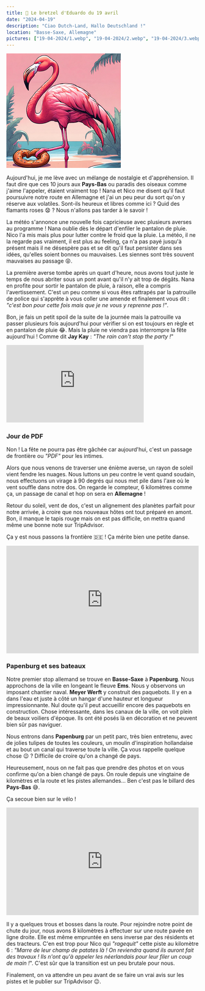 ```yaml
---
title: 🥨 Le bretzel d'Eduardo du 19 avril
date: "2024-04-19"
description: "Ciao Dutch-Land, Hallo Deutschland !"
location: "Basse-Saxe, Allemagne"
pictures: ["19-04-2024/1.webp", "19-04-2024/2.webp", "19-04-2024/3.webp", "19-04-2024/4.webp"]
---
```


![Bretzel d'Eduardo](../bretzel_eduardo.png)

Aujourd'hui, je me lève avec un mélange de nostalgie et d'appréhension. Il faut dire que ces 10 jours aux **Pays-Bas** ou paradis des oiseaux comme j'aime l'appeler, étaient vraiment top ! Nana et Nico me disent qu'il faut poursuivre notre route en Allemagne et j'ai un peu peur du sort qu'on y réserve aux volatiles. Sont-ils heureux et libres comme ici ? Quid des flamants roses 😧 ? Nous n'allons pas tarder à le savoir !

La météo s'annonce une nouvelle fois capricieuse avec plusieurs averses au programme ! Nana oublie dès le départ d'enfiler le pantalon de pluie. Nico l'a mis mais plus pour lutter contre le froid que la pluie. La météo, il ne la regarde pas vraiment, il est plus au feeling, ça n'a pas payé jusqu'à présent mais il ne désespère pas et se dit qu'il faut persister dans ses idées, qu'elles soient bonnes ou mauvaises. Les siennes sont très souvent mauvaises au passage 😝.

La première averse tombe après un quart d'heure, nous avons tout juste le temps de nous abriter sous un pont avant qu'il n'y ait trop de dégâts. Nana en profite pour sortir le pantalon de pluie, à raison, elle a compris l'avertissement. C'est un peu comme si vous êtes rattrapés par la patrouille de police qui s'apprête à vous coller une amende et finalement vous dit : *"c'est bon pour cette fois mais que je ne vous y reprenne pas !"*.

Bon, je fais un petit spoil de la suite de la journée mais la patrouille va passer plusieurs fois aujourd'hui pour vérifier si on est toujours en règle et en pantalon de pluie 😂. Mais la pluie ne viendra pas interrompre la fête aujourd'hui ! Comme dit **Jay Kay** : *"The rain can't stop the party !*"

<iframe width="360" height="202.5" src="https://www.youtube-nocookie.com/embed/Yi0QlZZ2qo8?si=3uaoqvB8U7bZjIo6&start=15" title="YouTube video player" frameborder="0" allow="accelerometer; autoplay; clipboard-write; encrypted-media; gyroscope; picture-in-picture; web-share"></iframe>

### Jour de PDF
Non ! La fête ne pourra pas être gâchée car aujourd'hui, c'est un passage de frontière ou *"PDF"* pour les intimes.

Alors que nous venons de traverser une énième averse, un rayon de soleil vient fendre les nuages. Nous luttons un peu contre le vent quand soudain, nous effectuons un virage à 90 degrés qui nous met pile dans l'axe où le vent souffle dans notre dos. On regarde le compteur, 6 kilomètres comme ça, un passage de canal et hop on sera en **Allemagne** ! 

Retour du soleil, vent de dos, c'est un alignement des planètes parfait pour notre arrivée, à croire que nos nouveaux hôtes ont tout préparé en amont. Bon, il manque le tapis rouge mais on est pas difficile, on mettra quand même une bonne note sur TripAdvisor.

Ça y est nous passons la frontière  🇩🇪 ! Ça mérite bien une petite danse.

<div style="width: 100%; height: 0; position: relative; padding-bottom: 56%;"><iframe src="https://giphy.com/embed/3FQ9mRcb94aogeTvmj" style="top: 0; left: 0; width: 100%; height: 100%; position: absolute; border: 0;" allowfullscreen scrolling="no" allow="encrypted-media;" class="giphy-embed"></iframe></div>

### Papenburg et ses bateaux

Notre premier stop allemand se trouve en **Basse-Saxe** à **Papenburg**. Nous approchons de la ville en longeant le fleuve **Ems**. Nous y observons un imposant chantier naval. **Meyer Werft** y construit des paquebots. Il y en a dans l'eau et juste à côté un hangar d'une hauteur et longueur impressionnante. Nul doute qu'il peut accueillir encore des paquebots en construction. Chose intéressante, dans les canaux de la ville, on voit plein de beaux voiliers d'époque. Ils ont été posés là en décoration et ne peuvent bien sûr pas naviguer.

Nous entrons dans **Papenburg** par un petit parc, très bien entretenu, avec de jolies tulipes de toutes les couleurs, un moulin d'inspiration hollandaise et au bout un canal qui traverse toute la ville. Ça vous rappelle quelque chose 😉 ? Difficile de croire qu'on a changé de pays.

Heureusement, nous on ne fait pas que prendre des photos et on vous confirme qu'on a bien changé de pays. On roule depuis une vingtaine de kilomètres et la route et les pistes allemandes... Ben c'est pas le billard des **Pays-Bas** 😅.

Ça secoue bien sur le vélo !

<div style="width: 100%; height: 0; position: relative; padding-bottom: 56%;"><iframe src="https://giphy.com/embed/3o8doVAxrMjXbIHaU0" style="top: 0; left: 0; width: 100%; height: 100%; position: absolute; border: 0;" allowfullscreen scrolling="no" allow="encrypted-media;" class="giphy-embed"></iframe></div>

Il y a quelques trous et bosses dans la route. Pour rejoindre notre point de chute du jour, nous avons 8 kilomètres à effectuer sur une route pavée en ligne droite. Elle est même empruntée en sens inverse par des résidents et des tracteurs. C'en est trop pour Nico qui *"ragequit"* cette piste au kilomètre 6 : *"Marre de leur champ de patates là ! On reviendra quand ils auront fait des travaux ! Ils n'ont qu'à appeler les néerlandais pour leur filer un coup de main !*". C'est sûr que la transition est un peu brutale pour nous.

Finalement, on va attendre un peu avant de se faire un vrai avis sur les pistes et le publier sur TripAdvisor 😉.